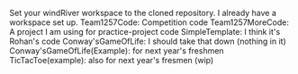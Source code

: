 Set your windRiver workspace to the cloned repository. I already have a workspace set up. 
Team1257Code: Competition code
Team1257MoreCode: A project I am using for practice-project code
SimpleTemplate: I think it's Rohan's code
Conway'sGameOfLife: I should take that down (nothing in it)
Conway'sGameOfLife(Example): for next year's freshmen
TicTacToe(example): also for next year's fresmen (wip)
